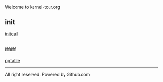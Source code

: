 Welcome to kernel-tour.org

## init

[initcall](init/initcall)

## mm

[pgtable](mm/pgtable)


---

All right reserved. Powered by Github.com
